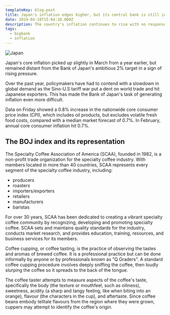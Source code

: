 ```yaml
---
templateKey: blog-post
title: Japan's inflation edges higher, but its central bank is still in a bind.
date: 2019-04-18T15:04:10.000Z
description: The country's inflation continues to rise with no response from the bank's bank.
tags:
  - bigbank
  - inflation
---
```


![Japan](/img/japan.jpeg)

Japan's core inflation picked up slightly in March from a year earlier, but remained distant from the Bank of Japan's ambitious 2% target in a sign of rising pressure.

Over the past year, policymakers have had to contend with a slowdown in global demand as the Sino-U.S tariff war put a dent on world trade and hit Japanese exporters. This has made the Bank of Japan's task of generating inflation even more difficult.

Data on Friday showed a 0.8% increase in the nationwide core consumer price index (CPI), which includes oil products, but excludes volatile fresh food costs, compared with a median market forecast of 0.7%. In February, annual core consumer inflation hit 0.7%.

## The BOJ index and its representation

The Specialty Coffee Association of America (SCAA), founded in 1982, is a non-profit trade organization for the specialty coffee industry. With members located in more than 40 countries, SCAA represents every segment of the specialty coffee industry, including:

* producers
* roasters
* importers/exporters
* retailers
* manufacturers
* baristas

For over 30 years, SCAA has been dedicated to creating a vibrant specialty coffee community by recognizing, developing and promoting specialty coffee. SCAA sets and maintains quality standards for the industry, conducts market research, and provides education, training, resources, and business services for its members.

Coffee cupping, or coffee tasting, is the practice of observing the tastes and aromas of brewed coffee. It is a professional practice but can be done informally by anyone or by professionals known as "Q Graders". A standard coffee cupping procedure involves deeply sniffing the coffee, then loudly slurping the coffee so it spreads to the back of the tongue.

The coffee taster attempts to measure aspects of the coffee's taste, specifically the body (the texture or mouthfeel, such as oiliness), sweetness, acidity (a sharp and tangy feeling, like when biting into an orange), flavour (the characters in the cup), and aftertaste. Since coffee beans embody telltale flavours from the region where they were grown, cuppers may attempt to identify the coffee's origin.
